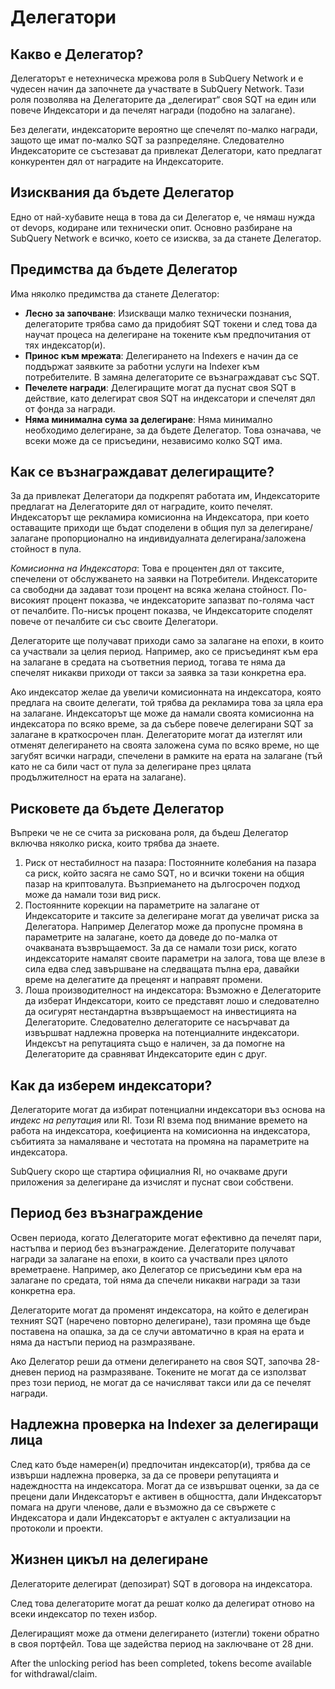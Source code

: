 # Делегатори

## Какво е Делегатор?

Делегаторът е нетехническа мрежова роля в SubQuery Network и е чудесен начин да започнете да участвате в SubQuery Network. Тази роля позволява на Делегаторите да „делегират“ своя SQT на един или повече Индексатори и да печелят награди (подобно на залагане).

Без делегати, индексаторите вероятно ще спечелят по-малко награди, защото ще имат по-малко SQT за разпределяне. Следователно Индексаторите се състезават да привлекат Делегатори, като предлагат конкурентен дял от наградите на Индексаторите.

## Изисквания да бъдете Делегатор

Едно от най-хубавите неща в това да си Делегатор е, че нямаш нужда от devops, кодиране или технически опит. Основно разбиране на SubQuery Network е всичко, което се изисква, за да станете Делегатор.

## Предимства да бъдете Делегатор

Има няколко предимства да станете Делегатор:

- **Лесно за започване**: Изискващи малко технически познания, делегаторите трябва само да придобият SQT токени и след това да научат процеса на делегиране на токените към предпочитания от тях индексатор(и).
- **Принос към мрежата**: Делегирането на Indexers е начин да се поддържат заявките за работни услуги на Indexer към потребителите. В замяна делегаторите се възнаграждават със SQT.
- **Печелете награди**: Делегиращите могат да пуснат своя SQT в действие, като делегират своя SQT на индексатори и спечелят дял от фонда за награди.
- **Няма минимална сума за делегиране**: Няма минимално необходимо делегиране, за да бъдете Делегатор. Това означава, че всеки може да се присъедини, независимо колко SQT има.

## Как се възнаграждават делегиращите?

За да привлекат Делегатори да подкрепят работата им, Индексаторите предлагат на Делегаторите дял от наградите, които печелят. Индексаторът ще рекламира комисионна на Индексатора, при което оставащите приходи ще бъдат споделени в общия пул за делегиране/залагане пропорционално на индивидуалната делегирана/заложена стойност в пула.

_Комисионна на Индексатора_: Това е процентен дял от таксите, спечелени от обслужването на заявки на Потребители. Индексаторите са свободни да задават този процент на всяка желана стойност. По-високият процент показва, че индексаторите запазват по-голяма част от печалбите. По-нисък процент показва, че Индексаторите споделят повече от печалбите си със своите Делегатори.

Делегаторите ще получават приходи само за залагане на епохи, в които са участвали за целия период. Например, ако се присъединят към ера на залагане в средата на съответния период, тогава те няма да спечелят никакви приходи от такси за заявка за тази конкретна ера.

Ако индексатор желае да увеличи комисионната на индексатора, която предлага на своите делегати, той трябва да рекламира това за цяла ера на залагане. Индексаторът ще може да намали своята комисионна на индексатора по всяко време, за да събере повече делегирани SQT за залагане в краткосрочен план. Делегаторите могат да изтеглят или отменят делегирането на своята заложена сума по всяко време, но ще загубят всички награди, спечелени в рамките на ерата на залагане (тъй като не са били част от пула за делегиране през цялата продължителност на ерата на залагане).

## Рисковете да бъдете Делегатор

Въпреки че не се счита за рискована роля, да бъдеш Делегатор включва няколко риска, които трябва да знаете.

1. Риск от нестабилност на пазара: Постоянните колебания на пазара са риск, който засяга не само SQT, но и всички токени на общия пазар на криптовалута. Възприемането на дългосрочен подход може да намали този вид риск.
2. Постоянните корекции на параметрите на залагане от Индексаторите и таксите за делегиране могат да увеличат риска за Делегатора. Например Делегатор може да пропусне промяна в параметрите на залагане, което да доведе до по-малка от очакваната възвръщаемост. За да се намали този риск, когато индексаторите намалят своите параметри на залога, това ще влезе в сила едва след завършване на следващата пълна ера, давайки време на делегатите да преценят и направят промени.
3. Лоша производителност на индексатора: Възможно е Делегаторите да изберат Индексатори, които се представят лошо и следователно да осигурят нестандартна възвръщаемост на инвестицията на Делегаторите. Следователно делегаторите се насърчават да извършват надлежна проверка на потенциалните индексатори. Индексът на репутацията също е наличен, за да помогне на Делегаторите да сравняват Индексаторите един с друг.

## Как да изберем индексатори?

Делегаторите могат да избират потенциални индексатори въз основа на _индекс на репутация_ или RI. Този RI взема под внимание времето на работа на индексатора, коефициента на комисионна на индексатора, събитията за намаляване и честотата на промяна на параметрите на индексатора.

SubQuery скоро ще стартира официалния RI, но очакваме други приложения за делегиране да изчислят и пуснат свои собствени.

## Период без възнаграждение

Освен периода, когато Делегаторите могат ефективно да печелят пари, настъпва и период без възнаграждение. Делегаторите получават награди за залагане на епохи, в които са участвали през цялото времетраене. Например, ако Делегатор се присъедини към ера на залагане по средата, той няма да спечели никакви награди за тази конкретна ера.

Делегаторите могат да променят индексатора, на който е делегиран техният SQT (наречено повторно делегиране), тази промяна ще бъде поставена на опашка, за да се случи автоматично в края на ерата и няма да настъпи период на размразяване.

Ако Делегатор реши да отмени делегирането на своя SQT, започва 28-дневен период на размразяване. Токените не могат да се използват през този период, не могат да се начисляват такси или да се печелят награди.

## Надлежна проверка на Indexer за делегиращи лица

След като бъде намерен(и) предпочитан индексатор(и), трябва да се извърши надлежна проверка, за да се провери репутацията и надеждността на индексатора. Могат да се извършват оценки, за да се прецени дали Индексаторът е активен в общността, дали Индексаторът помага на други членове, дали е възможно да се свържете с Индексатора и дали Индексаторът е актуален с актуализации на протоколи и проекти.

## Жизнен цикъл на делегиране

Делегаторите делегират (депозират) SQT в договора на индексатора.

След това делегаторите могат да решат колко да делегират отново на всеки индексатор по техен избор.

Делегиращият може да отмени делегирането (изтегли) токени обратно в своя портфейл. Това ще задейства период на заключване от 28 дни.

After the unlocking period has been completed, tokens become available for withdrawal/claim.

